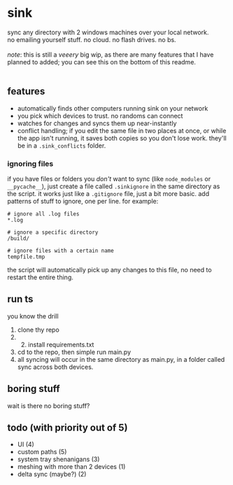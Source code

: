 # sink
sync any directory with 2 windows machines over your local network. <br>
no emailing yourself stuff. no cloud. no flash drives. no bs. <br>
<br>
_note_: this is still a _veeery_ big wip, as there are many features that I have planned to added; you can see this on the bottom of this readme.<br>
<br>
## features
- automatically finds other computers running sink on your network
- you pick which devices to trust. no randoms can connect
- watches for changes and syncs them up near-instantly
- conflict handling; if you edit the same file in two places at once, or while the app isn't running, it saves both copies so you don't lose work. they'll be in a `.sink_conflicts` folder.

### ignoring files
if you have files or folders you *don't* want to sync (like `node_modules` or `__pycache__`), just create a file called `.sinkignore` in the same directory as the script.
it works just like a `.gitignore` file, just a bit more basic. add patterns of stuff to ignore, one per line. for example:
```
# ignore all .log files
*.log

# ignore a specific directory
/build/

# ignore files with a certain name
tempfile.tmp
```

the script will automatically pick up any changes to this file, no need to restart the entire thing.

## run ts
you know the drill
1. clone thy repo
2. 2. install requirements.txt
3. cd to the repo, then simple run main.py
4. all syncing will occur in the same directory as main.py, in a folder called sync across both devices.
  
## boring stuff
wait is there no boring stuff?

## todo (with priority out of 5)
- UI (4)
- custom paths (5)
- system tray shenanigans (3)
- meshing with more than 2 devices (1)
- delta sync (maybe?) (2)
